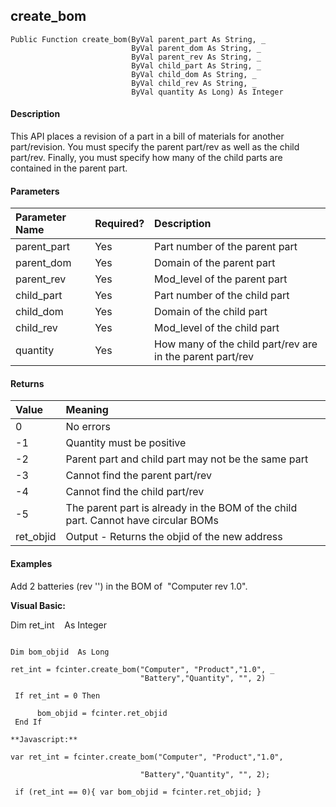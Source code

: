 create_bom
----------

```
Public Function create_bom(ByVal parent_part As String, _
                           ByVal parent_dom As String, _
                           ByVal parent_rev As String, _
                           ByVal child_part As String, _
                           ByVal child_dom As String, _
                           ByVal child_rev As String, _
                           ByVal quantity As Long) As Integer
```

#### Description

This API places a revision of a part in a bill of materials for another part/revision. You must specify the parent part/rev as well as the child part/rev. Finally, you must specify how many of the child parts are contained in the parent part.

#### Parameters

| Parameter Name | Required? | Description |
|:--- |:--- |:--- |
| parent_part | Yes | Part number of the parent part |
| parent_dom | Yes | Domain of the parent part |
| parent_rev | Yes | Mod_level of the parent part |
| child_part | Yes | Part number of the child part |
| child_dom | Yes | Domain of the child part |
| child_rev | Yes | Mod_level of the child part |
| quantity | Yes | How many of the child part/rev are in the parent part/rev |

#### Returns

| Value | Meaning |
|:--- |:--- |
| 0 | No errors |
| -1 | Quantity must be positive |
| -2 | Parent part and child part may not be the same part |
| -3 | Cannot find the parent part/rev |
| -4 | Cannot find the child part/rev |
| -5 | The parent part is already in the BOM of the child part. Cannot have circular BOMs |
| ret_objid | Output - Returns the objid of the new address |

#### Examples

Add 2 batteries (rev '') in the BOM of  "Computer rev 1.0".

**Visual Basic:**

Dim ret_int    As Integer
```

Dim bom_objid  As Long

ret_int = fcinter.create_bom("Computer", "Product","1.0", _
                             "Battery","Quantity", "", 2)

 If ret_int = 0 Then

      bom_objid = fcinter.ret_objid
 End If
 
**Javascript:**

var ret_int = fcinter.create_bom("Computer", "Product","1.0",

                             "Battery","Quantity", "", 2);

 if (ret_int == 0){ var bom_objid = fcinter.ret_objid; }